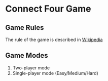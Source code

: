 # Connect Four Game

## Game Rules
The rule of the game is described in [Wikipedia](https://en.wikipedia.org/wiki/Connect_Four)

## Game Modes

1. Two-player mode
2. Single-player mode (Easy/Medium/Hard)
